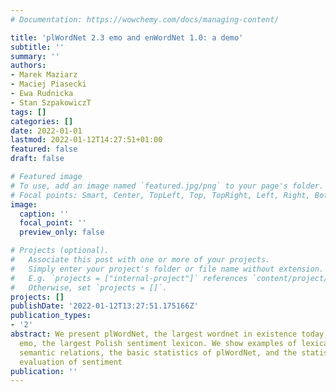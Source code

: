 ```yaml
---
# Documentation: https://wowchemy.com/docs/managing-content/

title: 'plWordNet 2.3 emo and enWordNet 1.0: a demo'
subtitle: ''
summary: ''
authors:
- Marek Maziarz
- Maciej Piasecki
- Ewa Rudnicka
- Stan SzpakowiczT
tags: []
categories: []
date: 2022-01-01
lastmod: 2022-01-12T14:27:51+01:00
featured: false
draft: false

# Featured image
# To use, add an image named `featured.jpg/png` to your page's folder.
# Focal points: Smart, Center, TopLeft, Top, TopRight, Left, Right, BottomLeft, Bottom, BottomRight.
image:
  caption: ''
  focal_point: ''
  preview_only: false

# Projects (optional).
#   Associate this post with one or more of your projects.
#   Simply enter your project's folder or file name without extension.
#   E.g. `projects = ["internal-project"]` references `content/project/deep-learning/index.md`.
#   Otherwise, set `projects = []`.
projects: []
publishDate: '2022-01-12T13:27:51.175166Z'
publication_types:
- '2'
abstract: We present plWordNet, the largest wordnet in existence today, and plWordNet
  emo, the largest Polish sentiment lexicon. We show examples of lexical units and
  semantic relations, the basic statistics of plWordNet, and the statistics and the
  evaluation of sentiment
publication: ''
---
```

